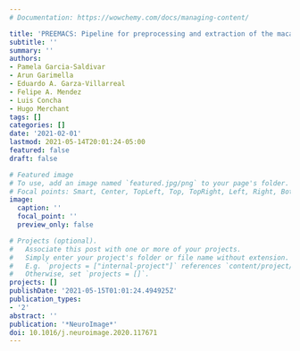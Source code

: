 ```yaml
---
# Documentation: https://wowchemy.com/docs/managing-content/

title: 'PREEMACS: Pipeline for preprocessing and extraction of the macaque brain surface'
subtitle: ''
summary: ''
authors:
- Pamela Garcia-Saldivar
- Arun Garimella
- Eduardo A. Garza-Villarreal
- Felipe A. Mendez
- Luis Concha
- Hugo Merchant
tags: []
categories: []
date: '2021-02-01'
lastmod: 2021-05-14T20:01:24-05:00
featured: false
draft: false

# Featured image
# To use, add an image named `featured.jpg/png` to your page's folder.
# Focal points: Smart, Center, TopLeft, Top, TopRight, Left, Right, BottomLeft, Bottom, BottomRight.
image:
  caption: ''
  focal_point: ''
  preview_only: false

# Projects (optional).
#   Associate this post with one or more of your projects.
#   Simply enter your project's folder or file name without extension.
#   E.g. `projects = ["internal-project"]` references `content/project/deep-learning/index.md`.
#   Otherwise, set `projects = []`.
projects: []
publishDate: '2021-05-15T01:01:24.494925Z'
publication_types:
- '2'
abstract: ''
publication: '*NeuroImage*'
doi: 10.1016/j.neuroimage.2020.117671
---
```

